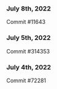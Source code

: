 ### July 8th, 2022

Commit #11643

### July 5th, 2022

Commit #314353


### July 4th, 2022

Commit #72281
